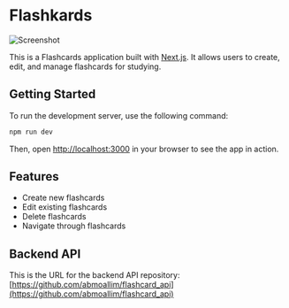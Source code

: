 # Flashkards

![Screenshot](./screenshot.png)

This is a Flashcards application built with [Next.js](https://nextjs.org/). It allows users to create, edit, and manage flashcards for studying.

## Getting Started

To run the development server, use the following command:

```bash
npm run dev
```

Then, open [http://localhost:3000](http://localhost:3000) in your browser to see the app in action.

## Features

- Create new flashcards
- Edit existing flashcards
- Delete flashcards
- Navigate through flashcards

## Backend API

This is the URL for the backend API repository: [https://github.com/abmoallim/flashcard_api](https://github.com/abmoallim/flashcard_api)


